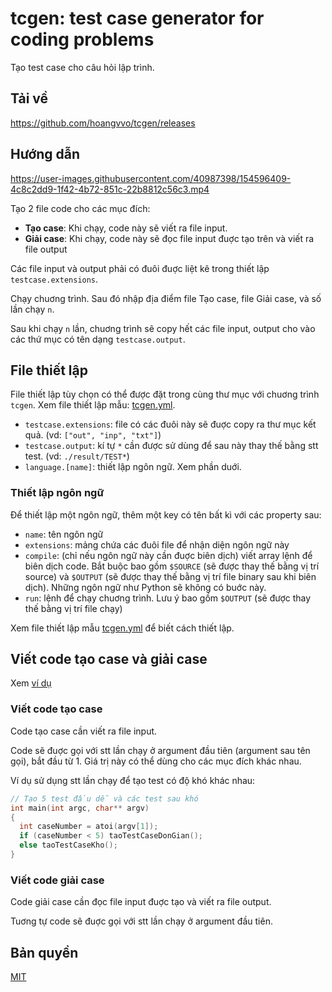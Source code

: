 # tcgen: test case generator for coding problems

Tạo test case cho câu hỏi lập trình.

## Tải về

https://github.com/hoangvvo/tcgen/releases

## Hướng dẫn

https://user-images.githubusercontent.com/40987398/154596409-4c8c2dd9-1f42-4b72-851c-22b8812c56c3.mp4

Tạo 2 file code cho các mục đích:

- **Tạo case**: Khi chạy, code này sẽ viết ra file input.
- **Giải case**: Khi chạy, code này sẽ đọc file input đuợc tạo trên và viết ra file output

Các file input và output phải có đuôi đuợc liệt kê trong thiết lập `testcase.extensions`.

Chạy chuơng trình. Sau đó nhập địa điểm file Tạo case, file Giải case, và số lần chạy `n`.

Sau khi chạy `n` lần, chuơng trình sẽ copy hết các file input, output cho vào các thứ mục có tên dạng `testcase.output`.

## File thiết lập

File thiết lập tùy chọn có thể được đặt trong cùng thư mục với chuơng trình `tcgen`. Xem file thiết lập mẫu: [tcgen.yml](./tcgen.yml).

- `testcase.extensions`: file có các đuôi này sẽ đuợc copy ra thư mục kết quả. (vd: `["out", "inp", "txt"]`)
- `testcase.output`: kí tự `*` cần được sử dùng để sau này thay thế bằng stt test. (vd: `./result/TEST*`)
- `language.[name]`: thiết lập ngôn ngữ. Xem phần duới.

### Thiết lập ngôn ngữ

Để thiết lập một ngôn ngữ, thêm một key có tên bất kì với các property sau:

- `name`: tên ngôn ngữ
- `extensions`: mảng chứa các đuôi file để nhận diện ngôn ngữ này
- `compile`: (chỉ nếu ngôn ngữ này cần đuợc biên dịch) viết array lệnh để biên dịch code. Bắt buộc bao gồm `$SOURCE` (sẽ được thay thế bằng vị trí source) và `$OUTPUT` (sẽ được thay thế bằng vị trí file binary sau khi biên dịch). Những ngôn ngữ như Python sẽ không có buớc này.
- `run`: lệnh để chạy chuơng trình. Lưu ý bao gồm `$OUTPUT` (sẽ được thay thế bằng vị trí file chạy)

Xem file thiết lập mẫu [tcgen.yml](./gen/tcgen.yml) để biết cách thiết lập.

## Viết code tạo case và giải case

Xem [ví dụ](./example/)

### Viết code tạo case

Code tạo case cần viết ra file input.

Code sẽ đuợc gọi với stt lần chạy ở argument đầu tiên (argument sau tên gọi), bắt đầu từ 1. Giá trị này có thể dùng cho các mục đích khác nhau.

Ví dụ sử dụng stt lần chạy để tạo test có độ khó khác nhau:

```cpp
// Tạo 5 test đầu dễ và các test sau khó
int main(int argc, char** argv)
{
  int caseNumber = atoi(argv[1]);
  if (caseNumber < 5) taoTestCaseDonGian();
  else taoTestCaseKho();
}
```

### Viết code giải case

Code giải case cần đọc file input đuợc tạo và viết ra file output.

Tuơng tự code sẽ đuợc gọi với stt lần chạy ở argument đầu tiên.

## Bản quyền

[MIT](LICENSE)
